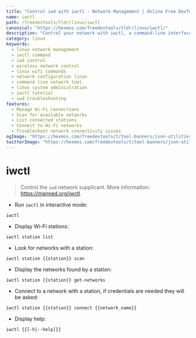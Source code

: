 ```yaml
---
title: "Control iwd with iwctl - Network Management | Online Free DevTools by Hexmos"
name: iwctl
path: /freedevtools/tldr/linux/iwctl
canonical: "https://hexmos.com/freedevtools/tldr/linux/iwctl/"
description: "Control your network with iwctl, a command-line interface for iwd. Manage Wi-Fi connections, scan for networks, and troubleshoot connectivity issues. Free online tool, no registration required."
category: linux
keywords:
  - linux network management
  - iwctl command
  - iwd control
  - wireless network control
  - linux wifi commands
  - network configuration linux
  - command line network tool
  - linux system administration
  - iwctl tutorial
  - iwd troubleshooting
features:
  - Manage Wi-Fi connections
  - Scan for available networks
  - List connected stations
  - Connect to Wi-Fi networks
  - Troubleshoot network connectivity issues
ogImage: "https://hexmos.com/freedevtools/t/tool-banners/json-utilities-banner.png"
twitterImage: "https://hexmos.com/freedevtools/t/tool-banners/json-utilities-banner.png"
---
```


# iwctl

> Control the `iwd` network supplicant.
> More information: <https://manned.org/iwctl>.

- Run `iwctl` in interactive mode:

`iwctl`

- Display Wi-Fi stations:

`iwctl station list`

- Look for networks with a station:

`iwctl station {{station}} scan`

- Display the networks found by a station:

`iwctl station {{station}} get-networks`

- Connect to a network with a station, if credentials are needed they will be asked:

`iwctl station {{station}} connect {{network_name}}`

- Display help:

`iwctl {{[-h|--help]}}`
